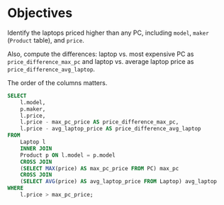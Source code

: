 # Objectives

Identify the laptops priced higher than any PC, including `model`, `maker` (`Product` table), and `price`.

Also, compute the differences: laptop vs. most expensive PC as `price_difference_max_pc` and laptop vs. average laptop price as `price_difference_avg_laptop`.

The order of the columns matters.

```sql
SELECT
    l.model,
    p.maker,
    l.price,
    l.price - max_pc_price AS price_difference_max_pc,
    l.price - avg_laptop_price AS price_difference_avg_laptop
FROM
    Laptop l
    INNER JOIN
    Product p ON l.model = p.model
    CROSS JOIN
    (SELECT MAX(price) AS max_pc_price FROM PC) max_pc
    CROSS JOIN
    (SELECT AVG(price) AS avg_laptop_price FROM Laptop) avg_laptop
WHERE
    l.price > max_pc_price;
```
